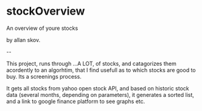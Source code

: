 # stockOverview
An overview of youre stocks

by allan skov.

--

This project, runs through ...A LOT, of stocks, and catagorizes them acordently to an algorhtim, that I find usefull as to which stocks are good to buy. Its a screenings process.

It gets all stocks from yahoo open stock API, and based on historic stock data (several months, depending on parameters), it generates a sorted list, and a link to google finance platform to see graphs etc.
